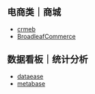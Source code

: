 ## 电商类｜商城
- [crmeb](https://www.crmeb.com/)
- [BroadleafCommerce](https://github.com/BroadleafCommerce/BroadleafCommerce)


## 数据看板｜统计分析
- [dataease](https://github.com/dataease)
- [metabase](https://github.com/metabase/metabase)
